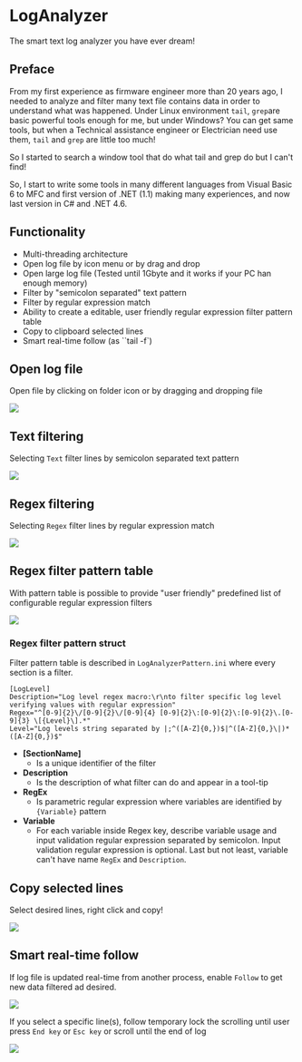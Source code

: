 # LogAnalyzer

The smart text log analyzer you have ever dream!

## Preface

From my first experience as firmware engineer more than 20 years ago, I needed to analyze and filter many text file contains data in order to understand what was happened.
Under Linux environment `tail`, `grep`are basic powerful tools enough for me, but under Windows? You can get same tools, but when a Technical assistance engineer or Electrician need use them, `tail` and `grep` are little too much!
  
So I started to search a window tool that do what tail and grep do but I can't find!

So, I start to write some tools in many different languages from Visual Basic 6 to MFC and first version of .NET (1.1) making many experiences, and now last version in C# and .NET 4.6.

## Functionality

- Multi-threading architecture
- Open log file by icon menu or by drag and drop
- Open large log file (Tested until 1Gbyte and it works if your PC han enough memory) 
- Filter by "semicolon separated" text pattern
- Filter by regular expression match
- Ability to create a editable, user friendly regular expression filter pattern table
- Copy to clipboard selected lines
- Smart real-time follow (as ``tail -f`)

## Open log file

Open file by clicking on folder icon or by dragging and dropping file

![](pics/Open.png)

## Text filtering

Selecting `Text` filter lines by semicolon separated text pattern

![](pics/TextFiltering.png)

## Regex filtering

Selecting `Regex` filter lines by regular expression match

![](pics/RegexFiltering.png)

## Regex filter pattern table

With pattern table is possible to provide "user friendly" predefined list of configurable regular expression filters

![](pics/PatternTable.png)

### Regex filter pattern struct

Filter pattern table is described in `LogAnalyzerPattern.ini` where every section is a filter.

```
[LogLevel]
Description="Log level regex macro:\r\nto filter specific log level verifying values with regular expression"
Regex="^[0-9]{2}\/[0-9]{2}\/[0-9]{4} [0-9]{2}\:[0-9]{2}\:[0-9]{2}\.[0-9]{3} \[{Level}\].*"
Level="Log levels string separated by |;^([A-Z]{0,})$|^([A-Z]{0,}\|)*([A-Z]{0,})$"
```

- **\[SectionName\]**
	+ Is a unique identifier of the filter
- **Description**
	+ Is the description of what filter can do and appear in a tool-tip
- **RegEx**
	+ Is parametric regular expression where variables are identified by `{Variable}` pattern
- **Variable**
	+ For each variable inside Regex key, describe variable usage and input validation regular expression separated by semicolon. Input validation regular expression is optional. Last but not least, variable can't have name `RegEx` and `Description`.


## Copy selected lines

Select desired lines, right click and copy!

![](pics/Copy.png)

## Smart real-time follow

If log file is updated real-time from another process, enable `Follow` to get new data filtered ad desired.

![](pics/Follow.png)

If you select a specific line(s), follow temporary lock the scrolling until user press `End key` or `Esc key` or scroll until the end of log

![](pics/FollowLocked.png)


		
